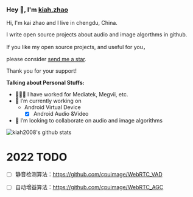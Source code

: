 ### Hey 👋, I'm [kiah.zhao](https://github.com/kiah2008/multimedia)

Hi, I'm kai zhao and I live in chengdu, China.

I write open source projects about audio and image algorthms in github. 

If you like my open source projects, and useful for you，

please consider [send me a star]().

Thank you for your support!

**Talking about Personal Stuffs:**

- 👨🏽‍💻 I have worked for Mediatek, Megvii, etc.
- 🌱 I’m currently working on  
    * Android Virtual Device  
         - [x] Android Audio &Video
- 👯 I’m looking to collaborate on audio and image algorithms

![kiah2008's github stats](https://github-readme-stats.vercel.app/api?username=kiah2008&show_icons=true&hide_border=true)

<!--
**kiah2008/kiah2008** is a ✨ _special_ ✨ repository because its `README.md` (this file) appears on your GitHub profile.
Here are some ideas to get you started:

- 🔭 I’m currently working on ...
- 🌱 I’m currently learning ...
- 👯 I’m looking to collaborate on ...
- 🤔 I’m looking for help with ...
- 💬 Ask me about ...
- 📫 How to reach me: ...
- 😄 Pronouns: ...
- ⚡ Fun fact: ...
-->

# 2022 TODO
- [ ] 静音检测算法：https://github.com/cpuimage/WebRTC_VAD
- [ ] 自动增益算法：https://github.com/cpuimage/WebRTC_AGC


